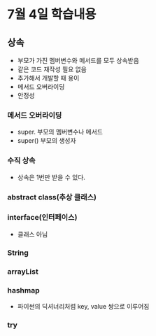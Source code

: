 # 7월 4일 학습내용

## 상속
- 부모가 가진 멤버변수와 메서드를 모두 상속받음
- 같은 코드 재작성 필요 없음
- 추가해서 개발할 때 용이
- 메서드 오버라이딩
- 안정성

### 메서드 오버라이딩
- super. 부모의 멤버변수나 메서드
- super() 부모의 생성자

### 수직 상속
- 상속은 1번만 받을 수 있다.

### abstract class(추상 클래스)

### interface(인터페이스)
- 클래스 아님

### String

### arrayList

### hashmap
- 파이썬의 딕셔너리처럼 key, value 쌍으로 이루어짐

### try
